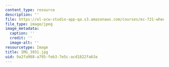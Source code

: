 ```yaml
---
content_type: resource
description: ''
file: https://ol-ocw-studio-app-qa.s3.amazonaws.com/courses/ec-721-wheelchair-design-in-developing-countries-spring-2009/9a2fa988a795feb37e5cacd1822fa63a_IMG_3931.jpg
file_type: image/jpeg
image_metadata:
  caption: ''
  credit: ''
  image-alt: ''
resourcetype: Image
title: IMG_3931.jpg
uid: 9a2fa988-a795-feb3-7e5c-acd1822fa63a
---
```

